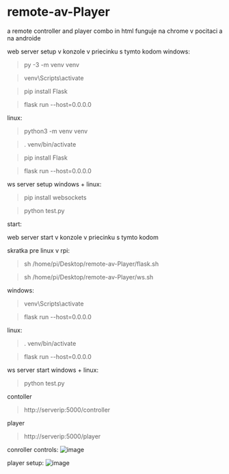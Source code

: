 # remote-av-Player
a remote controller and player combo in html
funguje na chrome v pocitaci a na androide

web server setup
v konzole v priecinku s tymto kodom
windows:
> py -3 -m venv venv

> venv\Scripts\activate

> pip install Flask

> flask run --host=0.0.0.0

linux:
> python3 -m venv venv

> . venv/bin/activate

> pip install Flask

> flask run --host=0.0.0.0

ws server setup
windows + linux:
> pip install websockets

> python test.py



start:

web server start
v konzole v priecinku s tymto kodom

skratka pre linux v rpi:
> sh /home/pi/Desktop/remote-av-Player/flask.sh

> sh /home/pi/Desktop/remote-av-Player/ws.sh

windows:
> venv\Scripts\activate

> flask run --host=0.0.0.0

linux:
> . venv/bin/activate

> flask run --host=0.0.0.0

ws server start
windows + linux:
> python test.py

contoller
> http://serverip:5000/controller

player
> http://serverip:5000/player



conroller controls:
![image](https://user-images.githubusercontent.com/50539591/166234683-f752109b-a738-456d-998a-f3a2b508618d.png)


player setup:
![image](https://user-images.githubusercontent.com/50539591/166239035-ec5e5b6a-51b5-4536-b7f4-035649b26dac.png)
